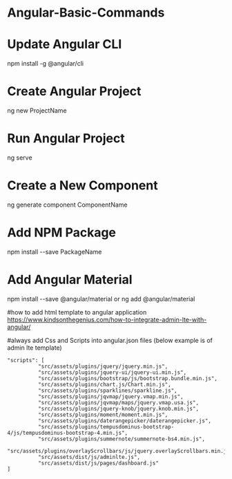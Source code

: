 # Angular-Basic-Commands

# Update Angular CLI
  npm install -g @angular/cli
  
# Create Angular Project
  ng new ProjectName
  
# Run Angular Project
  ng serve 
  
# Create a New Component 
  ng generate component ComponentName
  
# Add NPM Package 
  npm install --save PackageName
  
# Add Angular Material 
  npm install --save @angular/material
  or 
  ng add @angular/material

#how to add html template to angular application
https://www.kindsonthegenius.com/how-to-integrate-admin-lte-with-angular/

#always add Css and Scripts into angular.json files (below example is of admin lte template)

    
    "scripts": [
              "src/assets/plugins/jquery/jquery.min.js",
              "src/assets/plugins/jquery-ui/jquery-ui.min.js",
              "src/assets/plugins/bootstrap/js/bootstrap.bundle.min.js",
              "src/assets/plugins/chart.js/Chart.min.js",
              "src/assets/plugins/sparklines/sparkline.js",
              "src/assets/plugins/jqvmap/jquery.vmap.min.js",
              "src/assets/plugins/jqvmap/maps/jquery.vmap.usa.js",
              "src/assets/plugins/jquery-knob/jquery.knob.min.js",
              "src/assets/plugins/moment/moment.min.js",
              "src/assets/plugins/daterangepicker/daterangepicker.js",
              "src/assets/plugins/tempusdominus-bootstrap-4/js/tempusdominus-bootstrap-4.min.js",
              "src/assets/plugins/summernote/summernote-bs4.min.js",
              "src/assets/plugins/overlayScrollbars/js/jquery.overlayScrollbars.min.js",
              "src/assets/dist/js/adminlte.js",
              "src/assets/dist/js/pages/dashboard.js"
    ]
